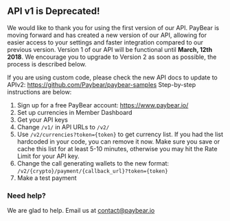 
## API v1 is Deprecated!
We would like to thank you for using the first version of our API. PayBear is moving forward and has created a new version of our API, allowing for easier access to your settings and faster integration compared to our previous version. Version 1 of our API will be functional until **March, 12th 2018**. We encourage you to upgrade to Version 2 as soon as possible, the process is described below.

If you are using custom code, please check the new API docs to update to APIv2:
https://github.com/Paybear/paybear-samples
Step-by-step instructions are below:

 1. Sign up for a free PayBear account: https://www.paybear.io/
 2. Set up currencies in Member Dashboard
 3. Get your API keys
 4. Change `/v1/` in API URLs to `/v2/`
 5. Use `/v2/currencies?token={token}` to get currency list. If you had the list hardcoded in your code, you can remove it now. Make sure you save or cache this list for at least 5-10 minutes, otherwise you may hit the Rate Limit for your API key.
 6. Change the call generating wallets to the new format: `/v2/{crypto}/payment/{callback_url}?token={token}`
 7. Make a test payment

### Need help?
We are glad to help. Email us at contact@paybear.io
